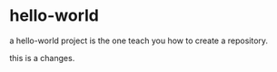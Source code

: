 # hello-world
a hello-world project is the one teach you how to create a repository.

this is a changes.
